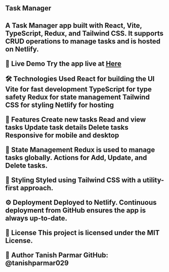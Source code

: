 <h2>Task Manager<h2/>
A Task Manager app built with React, Vite, TypeScript, Redux, and Tailwind CSS. It supports CRUD operations to manage tasks and is hosted on Netlify.

🚀 Live Demo
Try the app live at [Here](https://task-manager-by-tanishq.netlify.app/tasks)

🛠️ Technologies Used
React for building the UI
Vite for fast development
TypeScript for type safety
Redux for state management
Tailwind CSS for styling
Netlify for hosting

📝 Features
Create new tasks
Read and view tasks
Update task details
Delete tasks
Responsive for mobile and desktop

🔄 State Management
Redux is used to manage tasks globally.
Actions for Add, Update, and Delete tasks.

🎨 Styling
Styled using Tailwind CSS with a utility-first approach.

⚙️ Deployment
Deployed to Netlify. Continuous deployment from GitHub ensures the app is always up-to-date.

📄 License
This project is licensed under the MIT License.

👥 Author
Tanish Parmar
GitHub: @tanishparmar029
